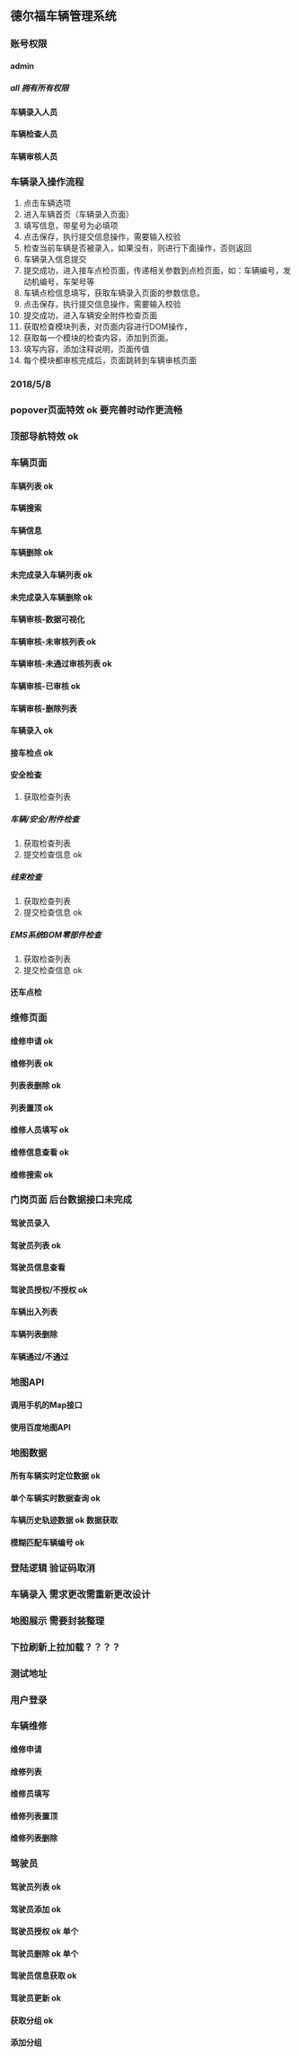 ## 德尔福车辆管理系统

### 账号权限
#### admin
##### all 拥有所有权限

#### 车辆录入人员
#### 车辆检查人员
#### 车辆审核人员

### 车辆录入操作流程

1. 点击车辆选项
2. 进入车辆首页（车辆录入页面）
3. 填写信息，带星号为必填项
4. 点击保存，执行提交信息操作，需要输入校验
5. 检查当前车辆是否被录入，如果没有，则进行下面操作，否则返回
6. 车辆录入信息提交
7. 提交成功，进入接车点检页面，传递相关参数到点检页面，如：车辆编号，发动机编号，车架号等
8. 车辆点检信息填写，获取车辆录入页面的参数信息。
9. 点击保存，执行提交信息操作，需要输入校验
10. 提交成功，进入车辆安全附件检查页面
11. 获取检查模块列表，对页面内容进行DOM操作，
12. 获取每一个模块的检查内容，添加到页面。
13. 填写内容，添加注释说明，页面传值
14. 每个模块都审核完成后，页面跳转到车辆审核页面

### 2018/5/8
### popover页面特效 ok 要完善时动作更流畅
### 顶部导航特效 ok

### 车辆页面
#### 车辆列表 ok
#### 车辆搜索 
#### 车辆信息 
#### 车辆删除 ok
#### 未完成录入车辆列表 ok
#### 未完成录入车辆删除 ok
#### 车辆审核-数据可视化
#### 车辆审核-未审核列表 ok
#### 车辆审核-未通过审核列表 ok
#### 车辆审核-已审核 ok
#### 车辆审核-删除列表
#### 车辆录入 ok
#### 接车检点 ok
#### 安全检查
1. 获取检查列表
##### 车辆/安全/附件检查
1. 获取检查列表
2. 提交检查信息 ok
##### 线束检查
1. 获取检查列表
2. 提交检查信息 ok
##### EMS系统BOM零部件检查
1. 获取检查列表
2. 提交检查信息 ok
#### 还车点检


### 维修页面
#### 维修申请 ok
#### 维修列表 ok
#### 列表表删除 ok
#### 列表置顶 ok
#### 维修人员填写 ok
#### 维修信息查看 ok
#### 维修搜索 ok


### 门岗页面 后台数据接口未完成
#### 驾驶员录入 
#### 驾驶员列表 ok
#### 驾驶员信息查看 
#### 驾驶员授权/不授权 ok
#### 车辆出入列表 
#### 车辆列表删除 
#### 车辆通过/不通过 

### 地图API
#### 调用手机的Map接口
#### 使用百度地图API

### 地图数据
#### 所有车辆实时定位数据 ok
#### 单个车辆实时数据查询 ok
#### 车辆历史轨迹数据 ok 数据获取
#### 模糊匹配车辆编号 ok



### 登陆逻辑 验证码取消
### 车辆录入 需求更改需重新更改设计
### 地图展示 需要封装整理
### 下拉刷新上拉加载？？？？




<!-- 数据重新获取接口 -->
### 测试地址 


### 用户登录

### 车辆维修
#### 维修申请
#### 维修列表
#### 维修员填写
#### 维修列表置顶
#### 维修列表删除

### 驾驶员
#### 驾驶员列表 ok
#### 驾驶员添加 ok
#### 驾驶员授权 ok 单个
#### 驾驶员删除 ok 单个
#### 驾驶员信息获取 ok
#### 驾驶员更新 ok

#### 获取分组 ok
#### 添加分组


